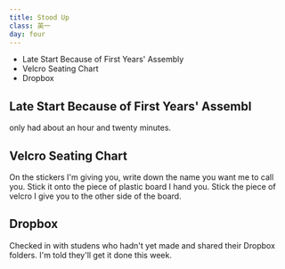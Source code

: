```yaml
---
title: Stood Up
class: 英一
day: four
---
```


- Late Start Because of First Years' Assembly
- Velcro Seating Chart
- Dropbox

## Late Start Because of First Years' Assembl

only had about an hour and twenty minutes.

## Velcro Seating Chart

On the stickers I'm giving you, write down the name you want me to call you.
Stick it onto the piece of plastic board I hand you.
Stick the piece of velcro I give you to the other side of the board.

## Dropbox

Checked in with studens who hadn't yet made and shared their Dropbox folders.
I'm told they'll get it done this week.

